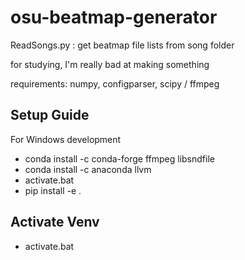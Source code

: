 # osu-beatmap-generator

ReadSongs.py : get beatmap file lists from song folder

for studying, I'm really bad at making something

requirements:
	numpy, configparser, scipy / ffmpeg

## Setup Guide
For Windows development
- conda install -c conda-forge ffmpeg libsndfile
- conda install -c anaconda llvm
- activate.bat
- pip install -e .

## Activate Venv
- activate.bat
